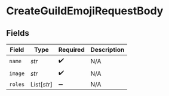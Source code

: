 # CreateGuildEmojiRequestBody


## Fields

| Field              | Type               | Required           | Description        |
| ------------------ | ------------------ | ------------------ | ------------------ |
| `name`             | *str*              | :heavy_check_mark: | N/A                |
| `image`            | *str*              | :heavy_check_mark: | N/A                |
| `roles`            | List[*str*]        | :heavy_minus_sign: | N/A                |